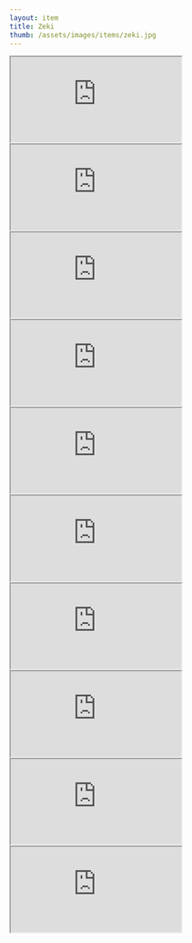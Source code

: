 ```yaml
---
layout: item
title: Zeki
thumb: /assets/images/items/zeki.jpg
---
```

<iframe onload="" src="http://magic-items.herokuapp.com/item/embed/57"></iframe>
<iframe onload="" src="http://magic-items.herokuapp.com/item/embed/100"></iframe>
<iframe onload="" src="http://magic-items.herokuapp.com/item/embed/101"></iframe>
<iframe onload="" src="http://magic-items.herokuapp.com/item/embed/102"></iframe>
<iframe onload="" src="http://magic-items.herokuapp.com/item/embed/104"></iframe>
<iframe onload="" src="http://magic-items.herokuapp.com/item/embed/107"></iframe>
<iframe onload="" src="http://magic-items.herokuapp.com/item/embed/124"></iframe>
<iframe onload="" src="http://magic-items.herokuapp.com/item/embed/134"></iframe>
<iframe onload="" src="http://magic-items.herokuapp.com/item/embed/158"></iframe>
<iframe onload="" src="http://magic-items.herokuapp.com/item/embed/117"></iframe>
